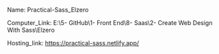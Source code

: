 
Name: Practical-Sass_Elzero

Computer_Link: E:\5- GitHub\1- Front End\8- Saas\2- Create Web Design With Sass\Elzero

Hosting_link: https://practical-sass.netlify.app/

